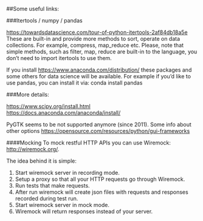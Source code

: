 ##Some useful links:

###Itertools / numpy / pandas
 
https://towardsdatascience.com/tour-of-python-itertools-2af84db18a5e
These are built-in and provide more methods to sort, operate on data collections. For example, compress, map_reduce etc.
Please, note that simple methods, such as filter, map, reduce are built-in to the language, you don’t need to import itertools
to use them.
 
If you install https://www.anaconda.com/distribution/ these packages and some others for data science will be available.
For example if you’d like to use pandas, you can install it via: 
conda install pandas

###More details:

https://www.scipy.org/install.html 
https://docs.anaconda.com/anaconda/install/

PyGTK seems to be not supported anymore (since 2011). 
Some info about other options  https://opensource.com/resources/python/gui-frameworks

####Mocking
To mock restful HTTP APIs you can use Wiremock: http://wiremock.org/.

The idea behind it is simple:
1. Start wiremock server in recording mode.
2. Setup a proxy so that all your HTTP requests go through Wiremock.
3. Run tests that make requests. 
4. After run wiremock will create json files with requests and responses recorded during test run. 
5. Start wiremock server in mock mode.
6. Wiremock will return responses instead of your server. 
